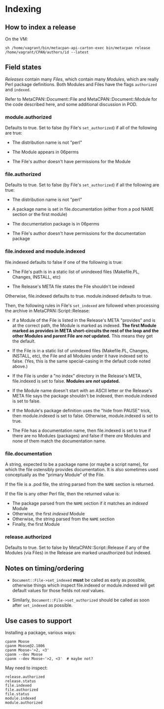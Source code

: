 # Indexing

## How to index a release

On the VM:

    sh /home/vagrant/bin/metacpan-api-carton-exec bin/metacpan release /home/vagrant/CPAN/authors/id --latest

## Field states

_Releases_ contain many _Files_, which contain many _Modules_, which are really
Perl package definitions.  Both Modules and Files have the flags `authorized`
and `indexed`.

Refer to MetaCPAN::Document::File and MetaCPAN::Document::Module for the code
described here, and some additional discussion in POD.


### module.authorized

Defaults to true.  Set to false (by File's `set_authorized`) if all of the
following are true:

* The distribution name is not "perl"

* The Module appears in 06perms

* The File's author doesn't have permissions for the Module


### file.authorized

Defaults to true.  Set to false (by File's `set_authorized`) if all the
following are true:

* The distribution name is not "perl"

* A package name is set in file.documentation (either from a pod NAME section
  or the first module)

* The documentation package is in 06perms

* The File's author doesn't have permissions for the documentation package


### file.indexed and module.indexed

file.indexed defaults to false if one of the following is true:

* The File's path is in a static list of unindexed files (Makefile.PL, Changes,
  INSTALL, etc)

* The Release's META file states the File shouldn't be indexed

Otherwise, file.indexed defaults to true.  module.indexed defaults to true.

Then, the following rules in File's `set_indexed` are followed when processing
the archive in MetaCPAN::Script::Release:

* If a Module of the File is listed in the Release's META "provides" and is at
  the correct path, the Module is marked as indexed.  **The first Module marked
  as provides in META short-circuits the rest of the loop and the other Modules
  and parent File are _not_ updated.**  This means they get the default.

* If the File is in a static list of unindexed files (Makefile.PL, Changes,
  INSTALL, etc), the File and all Modules under it have indexed set to false.
  (Yes, this is the same special-casing in the default code noted above.) 

* If the File is under a "no index" directory in the Release's META,
  file.indexed is set to false.  **Modules are _not_ updated.**

* If the Module name doesn't start with an ASCII letter or the
  Release's META file says the package shouldn't be indexed, then
  module.indexed is set to false.

* If the Module's package definition uses the "hide from PAUSE" trick, then
  module.indexed is set to false.  Otherwise, module.indexed is set to true.

* The File has a documentation name, then file.indexed is set to true if there
  are no Modules (packages) and false if there _are_ Modules and none of them
  match the documentation name.


### file.documentation

A string, expected to be a package name (or maybe a script name), for which the
file ostensibly provides documentation.  It is also sometimes used conceptually
as the "primary Module" of the File.

If the file is a .pod file, the string parsed from the `NAME` section is
returned.

If the file is any other Perl file, then the returned value is:

* The package parsed from the `NAME` section if it matches an _indexed_ Module
* Otherwise, the first _indexed_ Module
* Otherwise, the string parsed from the `NAME` section
* Finally, the first Module


### release.authorized

Defaults to true.  Set to false by MetaCPAN::Script::Release if any of the
Modules (via Files) in the Release are marked unauthorized but indexed.



## Notes on timing/ordering

* `Document::File->set_indexed` **must** be called as early as possible,
  otherwise things which inspect file.indexed or module.indexed will get
  default values for those fields not _real_ values.

* Similarly, `Document::File->set_authorized` should be called as soon after
  `set_indexed` as possible.



## Use cases to support

Installing a package, various ways:

    cpanm Moose
    cpanm Moose@2.1806
    cpanm Moose~'>2, <3'
    cpanm --dev Moose
    cpanm --dev Moose~'>2, <3'  # maybe not?

May need to inspect:

    release.authorized
    release.status
    file.indexed
    file.authorized
    file.status
    module.indexed
    module.authorized
